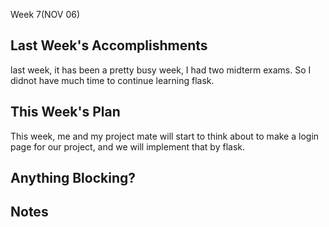 Week 7(NOV 06)
## Last Week's Accomplishments
last week, it has been a pretty busy week, I had two midterm exams. So I didnot have much time to continue learning flask.
## This Week's Plan
This week, me and my project mate will start to think about to make a login page for our project, and we will implement that by flask.
## Anything Blocking?

## Notes